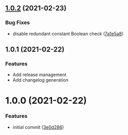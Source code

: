 ## [1.0.2](https://github.com/anantoghosh/eslint-config-good-code/compare/v1.0.1...v1.0.2) (2021-02-23)


### Bug Fixes

* disable redundant constant Boolean check ([7a1e5a8](https://github.com/anantoghosh/eslint-config-good-code/commit/7a1e5a8cc0bd50f1e9ea9b727a6004967659c8d1))



## 1.0.1 (2021-02-22)


### Features

* Add release management
* Add changelog generation



# 1.0.0 (2021-02-22)


### Features

* initial commit ([3e0d286](https://github.com/anantoghosh/eslint-config-good-code/commit/3e0d28609bc396aa73068f8db5c13f5d222b3c44))



